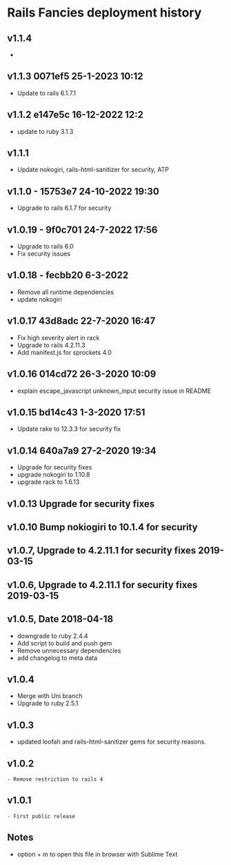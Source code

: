 # Rails Fancies deployment history
## v1.1.4
  -
## v1.1.3 0071ef5 25-1-2023 10:12
  - Update to rails  6.1.7.1
## v1.1.2 e147e5c 16-12-2022 12:2
  - update to ruby 3.1.3
## v1.1.1
  - Update nokogiri, rails-html-sanitizer for security, ATP
## v1.1.0 - 15753e7 24-10-2022 19:30
  - Upgrade to rails 6.1.7 for security
## v1.0.19 - 9f0c701 24-7-2022 17:56
  - Upgrade to rails 6.0
  - Fix security issues
## v1.0.18 - fecbb20 6-3-2022
  - Remove all runtime dependencies 
  - update nokogiri
## v1.0.17 43d8adc 22-7-2020 16:47
  - Fix high severity alert in rack
  - Upgrade to rails 4.2.11.3
  - Add manifest.js for sprockets 4.0
## v1.0.16 014cd72 26-3-2020 10:09
  - explain escape_javascript unknown_input security issue in README
## v1.0.15 bd14c43 1-3-2020 17:51
 - Update rake to 12.3.3 for security fix
## v1.0.14 640a7a9 27-2-2020 19:34
  - Upgrade for security fixes
  - upgrade nokogiri to 1.10.8
  - upgrade rack to 1.6.13
## v1.0.13 Upgrade for security fixes
## v1.0.10 Bump nokiogiri to 10.1.4 for security
## v1.0.7, Upgrade to 4.2.11.1 for security fixes 2019-03-15
## v1.0.6, Upgrade to 4.2.11.1 for security fixes 2019-03-15
## v1.0.5, Date 2018-04-18
  - downgrade to ruby 2.4.4
  - Add script to build and push gem
  - Remove unnecessary dependencies
  - add changelog to meta data
## v1.0.4
  - Merge with Uni branch
  - Upgrade to ruby 2.5.1
## v1.0.3 
  - updated loofah and rails-html-sanitizer gems for security reasons.
## v1.0.2
	- Remove restriction to rails 4
## v1.0.1
	- First public release
## Notes
  - option + m to open this file in browser with Sublime Text
